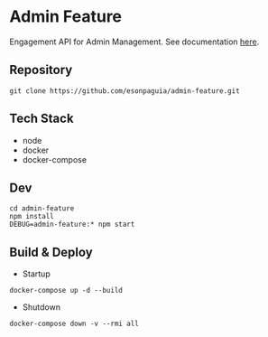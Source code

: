 # Admin Feature
  Engagement API for Admin Management. 
  See documentation [here](doc/admin-feature.yaml).
## Repository
```
git clone https://github.com/esonpaguia/admin-feature.git
```

## Tech Stack
- node
- docker
- docker-compose

## Dev
```
cd admin-feature
npm install
DEBUG=admin-feature:* npm start
```

## Build & Deploy
- Startup
```
docker-compose up -d --build
```
- Shutdown
```
docker-compose down -v --rmi all
```